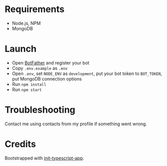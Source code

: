 # Requirements

* Node.js, NPM
* MongoDB

# Launch

* Open [BotFather](https://t.me/BotFather) and register your bot
* Copy `.env.example` as `.env`
* Open `.env`, set `NODE_ENV` as `development`, put your bot token to `BOT_TOKEN`, put MongoDB connection options
* Run `npm install`
* Run `npm start`


# Troubleshooting

Contact me using contacts from my profile if something went wrong.

# Credits
Bootstrapped with [init-typescript-app](https://github.com/barinbritva/init-typescript-app).
